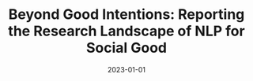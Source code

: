 ---
title: "Beyond Good Intentions: Reporting the Research Landscape of NLP for Social Good"
collection: publications
permalink: http://feradauto.github.io/files/NLP4SGDataset_2022.pdf
date: 2023-01-01
venue: ''
paperurl: 'http://feradauto.github.io/files/NLP4SGDataset_2022.pdf'
citation: 'Fernando Gonzalez*, Zhijing Jin*, Jad Beydoun, Bernhard Schölkopf, Tom Hope, Mrinmaya Sachan†, Rada Mihalcea†'
code: https://github.com/feradauto/nlp4sg_research_tracking
---